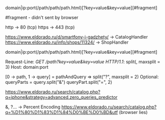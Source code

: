 domain|ip:port\(/path/path/path.html)\[?key=value&key=value]\[#fragment]

#fragment - didn't sent by browser

http -> 80 (tcp)
https -> 443 (tcp)

https://www.eldorado.ru/d/smartfony-i-gadzhety/ -> CatalogHandler
https://www.eldorado.ru/info/shops/11324/ -> ShopHandler


domain|ip:port\(/path/path/path.html)\[?key=value&key=value]\[#fragment]

Request-Line: _GET /path?key=value&key=value HTTP/1.1_: split(, maxsplit = 3)
Host: domain:port

\[0 -> path, 1 -> query] = pathAndQuery => split("?", maxsplit = 2)
Optional:
queryParts = query.split("&")
queryPart.split("=", 2)

https://www.eldorado.ru/search/catalog.php?q=iphone&strategy=advanced,zero_queries_predictor

&, ?... -> Percent Encoding
https://www.eldorado.ru/search/catalog.php?q=%D1%80%D1%83%D1%84%D0%BE%D0%BD&utf (browser lies)
